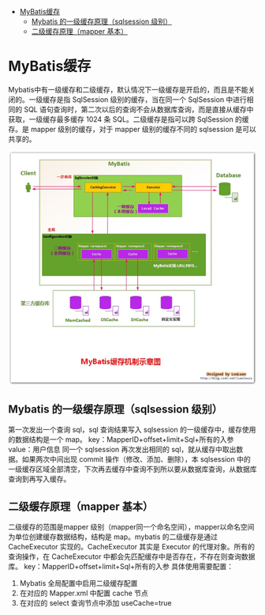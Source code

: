<!-- TOC -->

- [MyBatis缓存](#mybatis%e7%bc%93%e5%ad%98)
  - [Mybatis 的一级缓存原理（sqlsession 级别）](#mybatis-%e7%9a%84%e4%b8%80%e7%ba%a7%e7%bc%93%e5%ad%98%e5%8e%9f%e7%90%86sqlsession-%e7%ba%a7%e5%88%ab)
  - [二级缓存原理（mapper 基本）](#%e4%ba%8c%e7%ba%a7%e7%bc%93%e5%ad%98%e5%8e%9f%e7%90%86mapper-%e5%9f%ba%e6%9c%ac)

<!-- /TOC -->
# MyBatis缓存

Mybatis中有一级缓存和二级缓存，默认情况下一级缓存是开启的，而且是不能关闭的。一级缓存是指 SqlSession 级别的缓存，当在同一个 SqlSession 中进行相同的 SQL 语句查询时，第二次以后的查询不会从数据库查询，而是直接从缓存中获取，一级缓存最多缓存 1024 条 SQL。二级缓存是指可以跨 SqlSession 的缓存。是 mapper 级别的缓存，对于 mapper 级别的缓存不同的 sqlsession 是可以共享的。

<div align=center>

![1589028256048.png](..\images\1589028256048.png)

</div>

## Mybatis 的一级缓存原理（sqlsession 级别）

第一次发出一个查询 sql，sql 查询结果写入 sqlsession 的一级缓存中，缓存使用的数据结构是一个 map。 
key：MapperID+offset+limit+Sql+所有的入参 
value：用户信息 
同一个 sqlsession 再次发出相同的 sql，就从缓存中取出数据。如果两次中间出现 commit 操作（修改、添加、删除），本 sqlsession 中的一级缓存区域全部清空，下次再去缓存中查询不到所以要从数据库查询，从数据库查询到再写入缓存。 

## 二级缓存原理（mapper 基本）
二级缓存的范围是mapper 级别（mapper同一个命名空间），mapper以命名空间为单位创建缓存数据结构，结构是 map。mybatis 的二级缓存是通过 CacheExecutor 实现的。CacheExecutor 其实是 Executor 的代理对象。所有的查询操作，在 CacheExecutor 中都会先匹配缓存中是否存在，不存在则查询数据库。 
key：MapperID+offset+limit+Sql+所有的入参 
具体使用需要配置： 
1.	Mybatis 全局配置中启用二级缓存配置 
2.	在对应的 Mapper.xml 中配置 cache 节点 
3.	在对应的 select 查询节点中添加 useCache=true 
